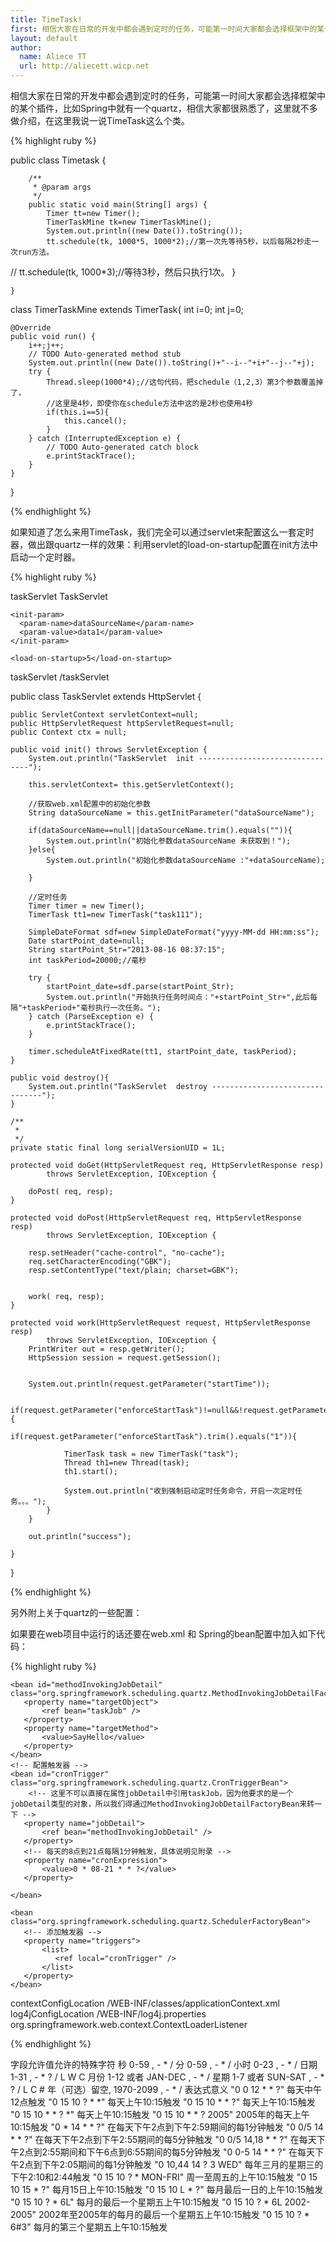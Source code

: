 ```yaml
---
title: TimeTask!
first: 相信大家在日常的开发中都会遇到定时的任务，可能第一时间大家都会选择框架中的某个插件，比如Spring中就有一个quartz，相信大家都很熟悉了，这里就不多做介绍，在这里我说一说TimeTask这么个类
layout: default
author:
  name: Aliece TT
  url: http://aliecett.wicp.net
---
```


相信大家在日常的开发中都会遇到定时的任务，可能第一时间大家都会选择框架中的某个插件，比如Spring中就有一个quartz，相信大家都很熟悉了，这里就不多做介绍，在这里我说一说TimeTask这么个类。

{% highlight ruby %}

public class Timetask {

        /**
         * @param args
         */
        public static void main(String[] args) {
            Timer tt=new Timer();
            TimerTaskMine tk=new TimerTaskMine();
            System.out.println((new Date()).toString());
            tt.schedule(tk, 1000*5, 1000*2);//第一次先等待5秒，以后每隔2秒走一次run方法。

//          tt.schedule(tk, 1000*3);//等待3秒，然后只执行1次。
        }

    }

class TimerTaskMine extends TimerTask{
    int i=0;
    int j=0;

    @Override
    public void run() {
        i++;j++;
        // TODO Auto-generated method stub
        System.out.println((new Date()).toString()+"--i--"+i+"--j--"+j);
        try {
            Thread.sleep(1000*4);//这句代码，把schedule（1,2,3）第3个参数覆盖掉了，
            //这里是4秒，即使你在schedule方法中这的是2秒也使用4秒
            if(this.i==5){
                this.cancel();
            }
        } catch (InterruptedException e) {
            // TODO Auto-generated catch block
            e.printStackTrace();
        }
    }
}


{% endhighlight %}

如果知道了怎么来用TimeTask，我们完全可以通过servlet来配置这么一套定时器，做出跟quartz一样的效果：利用servlet的load-on-startup配置在init方法中启动一个定时器。

{% highlight ruby %}

  <servlet>
    <servlet-name>taskServlet</servlet-name>
    <servlet-class>TaskServlet</servlet-class>

    <init-param>
      <param-name>dataSourceName</param-name>
      <param-value>data1</param-value>
    </init-param>

    <load-on-startup>5</load-on-startup>
  </servlet>
  <servlet-mapping>
    <servlet-name>taskServlet</servlet-name>
    <url-pattern>/taskServlet</url-pattern>
  </servlet-mapping>

  public class TaskServlet extends HttpServlet {

    public ServletContext servletContext=null;
    public HttpServletRequest httpServletRequest=null;
    public Context ctx = null;

    public void init() throws ServletException {
        System.out.println("TaskServlet  init --------------------------------");

        this.servletContext= this.getServletContext();

        //获取web.xml配置中的初始化参数
        String dataSourceName = this.getInitParameter("dataSourceName");

        if(dataSourceName==null||dataSourceName.trim().equals("")){
            System.out.println("初始化参数dataSourceName 未获取到！");
        }else{
            System.out.println("初始化参数dataSourceName :"+dataSourceName);

        }

        //定时任务
        Timer timer = new Timer();
        TimerTask tt1=new TimerTask("task111");

        SimpleDateFormat sdf=new SimpleDateFormat("yyyy-MM-dd HH:mm:ss");
        Date startPoint_date=null;
        String startPoint_Str="2013-08-16 08:37:15";
        int taskPeriod=20000;//毫秒

        try {
            startPoint_date=sdf.parse(startPoint_Str);
            System.out.println("开始执行任务时间点："+startPoint_Str+",此后每隔"+taskPeriod+"毫秒执行一次任务。");
        } catch (ParseException e) {
            e.printStackTrace();
        }

        timer.scheduleAtFixedRate(tt1, startPoint_date, taskPeriod);
    }

    public void destroy(){
        System.out.println("TaskServlet  destroy --------------------------------");
    }

    /**
     *
     */
    private static final long serialVersionUID = 1L;

    protected void doGet(HttpServletRequest req, HttpServletResponse resp)
            throws ServletException, IOException {

        doPost( req, resp);
    }

    protected void doPost(HttpServletRequest req, HttpServletResponse resp)
            throws ServletException, IOException {

        resp.setHeader("cache-control", "no-cache");
        req.setCharacterEncoding("GBK");
        resp.setContentType("text/plain; charset=GBK");


        work( req, resp);
    }

    protected void work(HttpServletRequest request, HttpServletResponse resp)
            throws ServletException, IOException {
        PrintWriter out = resp.getWriter();
        HttpSession session = request.getSession();


        System.out.println(request.getParameter("startTime"));

        if(request.getParameter("enforceStartTask")!=null&&!request.getParameter("enforceStartTask").trim().equals("")){
            if(request.getParameter("enforceStartTask").trim().equals("1")){

                TimerTask task = new TimerTask("task");
                Thread th1=new Thread(task);
                th1.start();

                System.out.println("收到强制启动定时任务命令，开启一次定时任务。。。");
            }
        }

        out.println("success");

    }
}

{% endhighlight %}

另外附上关于quartz的一些配置：

如果要在web项目中运行的话还要在web.xml 和 Spring的bean配置中加入如下代码：

{% highlight ruby %}

<?xml version="1.0" encoding="UTF-8"?>
<!DOCTYPE beans PUBLIC "-//SPRING//DTD BEAN//EN" "http://www.springframework.org/dtd/spring-beans.dtd">
<beans>
    <bean name="taskJob" class="util.TaskJob" />

    <bean id="methodInvokingJobDetail" class="org.springframework.scheduling.quartz.MethodInvokingJobDetailFactoryBean">
       <property name="targetObject">
           <ref bean="taskJob" />
       </property>
       <property name="targetMethod">
           <value>SayHello</value>
       </property>
    </bean>
    <!-- 配置触发器 -->
    <bean id="cronTrigger" class="org.springframework.scheduling.quartz.CronTriggerBean">
        <!-- 这里不可以直接在属性jobDetail中引用taskJob，因为他要求的是一个jobDetail类型的对象，所以我们得通过MethodInvokingJobDetailFactoryBean来转一下 -->
       <property name="jobDetail">
           <ref bean="methodInvokingJobDetail" />
       </property>
       <!-- 每天的8点到21点每隔1分钟触发，具体说明见附录 -->
       <property name="cronExpression">
           <value>0 * 08-21 * * ?</value>
       </property>

    </bean>

    <bean class="org.springframework.scheduling.quartz.SchedulerFactoryBean">
       <!-- 添加触发器 -->
       <property name="triggers">
           <list>
              <ref local="cronTrigger" />
           </list>
       </property>
    </bean>

</beans>

<context-param>
    <param-name>contextConfigLocation</param-name>
    <param-value>/WEB-INF/classes/applicationContext.xml</param-value>
</context-param>
<context-param>
    <param-name>log4jConfigLocation</param-name>
    <param-value>/WEB-INF/log4j.properties</param-value>
</context-param>
<listener>
    <listener-class>org.springframework.web.context.ContextLoaderListener</listener-class>
</listener>

{% endhighlight %}

字段允许值允许的特殊字符
秒 0-59 , - * /
分 0-59 , - * /
小时 0-23 , - * /
日期 1-31 , - * ? / L W C
月份 1-12 或者 JAN-DEC , - * /
星期 1-7 或者 SUN-SAT , - * ? / L C #
年（可选）留空, 1970-2099 , - * /
表达式意义
"0 0 12 * * ?" 每天中午12点触发
"0 15 10 ? * *" 每天上午10:15触发
"0 15 10 * * ?" 每天上午10:15触发
"0 15 10 * * ? *" 每天上午10:15触发
"0 15 10 * * ? 2005" 2005年的每天上午10:15触发
"0 * 14 * * ?" 在每天下午2点到下午2:59期间的每1分钟触发
"0 0/5 14 * * ?" 在每天下午2点到下午2:55期间的每5分钟触发
"0 0/5 14,18 * * ?" 在每天下午2点到2:55期间和下午6点到6:55期间的每5分钟触发
"0 0-5 14 * * ?" 在每天下午2点到下午2:05期间的每1分钟触发
"0 10,44 14 ? 3 WED" 每年三月的星期三的下午2:10和2:44触发
"0 15 10 ? * MON-FRI" 周一至周五的上午10:15触发
"0 15 10 15 * ?" 每月15日上午10:15触发
"0 15 10 L * ?" 每月最后一日的上午10:15触发
"0 15 10 ? * 6L" 每月的最后一个星期五上午10:15触发
"0 15 10 ? * 6L 2002-2005" 2002年至2005年的每月的最后一个星期五上午10:15触发
"0 15 10 ? * 6#3" 每月的第三个星期五上午10:15触发
